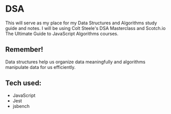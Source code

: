 # DSA
This will serve as my place for my Data Structures and Algorithms study guide and notes. I will be using Colt Steele's DSA Masterclass and Scotch.io The Ultimate Guide to JavaScript Algorithms courses. 

## Remember! 
Data structures help us organize data meaningfully and algorithms manipulate data for us efficiently. 

## Tech used: 
- JavaScript
- Jest
- jsbench 